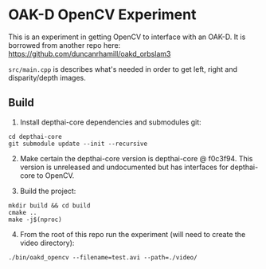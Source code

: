 # OAK-D OpenCV Experiment

This is an experiment in getting OpenCV to interface with an OAK-D.  It is borrowed from another repo here:  <https://github.com/duncanrhamill/oakd_orbslam3>

`src/main.cpp` is describes what's needed in order to get left, right and disparity/depth images.

## Build

1. Install depthai-core dependencies and submodules git:

```#!/bin/bash
cd depthai-core
git submodule update --init --recursive
```

2.  Make certain the depthai-core version is depthai-core @ f0c3f94.  This version is unreleased and undocumented but has interfaces for depthai-core to OpenCV.

3. Build the project:

```#!/bin/bash
mkdir build && cd build
cmake ..
make -j$(nproc)
```

4. From the root of this repo run the experiment (will need to create the video directory):

```#!/bin/bash
./bin/oakd_opencv --filename=test.avi --path=./video/
```
